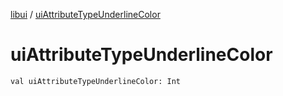 [libui](index.md) / [uiAttributeTypeUnderlineColor](./ui-attribute-type-underline-color.md)

# uiAttributeTypeUnderlineColor

`val uiAttributeTypeUnderlineColor: Int`